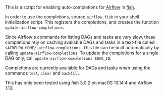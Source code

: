 This is a script for enabling auto-completions for [Airflow][1] in [fish][2].

In order to use the completions, source `airflow.fish` in your shell 
initialization script. This registers the completions, and creates the function
`update-airflow-completions`.

Since Airflow's commands for listing DAGs and tasks are very slow, these 
completions rely on caching available DAGs and tasks in a text-file called
`$AIRFLOW_HOME/.airflow-completions`. This file can be built automatically
by calling `update-airflow-completions`. To update the completions for a single
DAG only, call `update-airflow-completions $DAG_ID`.

Completions are currently available for DAGs and tasks when using the commands
`test`, `clear` and `backfill`.

This has only been tested using fish 3.0.2 on macOS 10.14.4 and Airflow 1.10.

[1]: https://airflow.apache.org/
[2]: https://fishshell.com/
